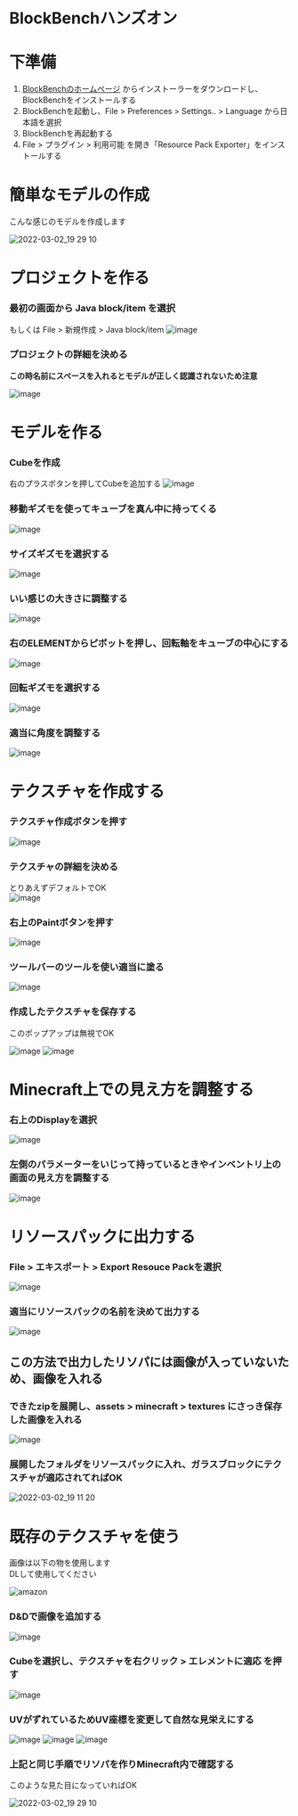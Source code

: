 # BlockBenchハンズオン

# 下準備

1. [BlockBenchのホームページ](https://www.blockbench.net/) からインストーラーをダウンロードし、BlockBenchをインストールする
2. BlockBenchを起動し、File > Preferences > Settings.. > Language から日本語を選択
3. BlockBenchを再起動する
4. File > プラグイン > 利用可能 を開き「Resource Pack Exporter」をインストールする

# 簡単なモデルの作成
こんな感じのモデルを作成します  

![2022-03-02_19 29 10](https://user-images.githubusercontent.com/55620461/156344394-47f4a86d-8b37-468c-a065-21899403bbc3.png)

# プロジェクトを作る

### 最初の画面から Java block/item を選択

もしくは File > 新規作成 > Java block/item
![image](https://user-images.githubusercontent.com/55620461/156299995-70572171-b365-4ae2-aaa5-ae5e7078b4c3.png)


### プロジェクトの詳細を決める

**この時名前にスペースを入れるとモデルが正しく認識されないため注意**
  
![image](https://user-images.githubusercontent.com/55620461/156333616-b07f73a5-c58b-441d-8a67-19f37bb5de9c.png)


# モデルを作る

### Cubeを作成
右のプラスボタンを押してCubeを追加する
![image](https://user-images.githubusercontent.com/55620461/156300535-7fce91cb-0c09-416c-bfe9-a8f5532a38d1.png)

### 移動ギズモを使ってキューブを真ん中に持ってくる
![image](https://user-images.githubusercontent.com/55620461/156300707-c8734931-e1db-4837-80f7-a5f440f7081c.png)

### サイズギズモを選択する
![image](https://user-images.githubusercontent.com/55620461/156300765-32eba382-492f-4bba-89e4-94a3af590d34.png)

### いい感じの大きさに調整する
![image](https://user-images.githubusercontent.com/55620461/156300848-5998271d-2447-4542-bc95-f5aebc023902.png)


### 右のELEMENTからピボットを押し、回転軸をキューブの中心にする
![image](https://user-images.githubusercontent.com/55620461/156300980-45a79c14-17a5-47f3-adfb-0e174ad8c410.png)

### 回転ギズモを選択する
![image](https://user-images.githubusercontent.com/55620461/156301077-07bcf698-9ddc-45ec-bffd-9803653eb2ec.png)

### 適当に角度を調整する
![image](https://user-images.githubusercontent.com/55620461/156301148-8ef958e4-259d-4e0b-a4d6-263538848f12.png)

# テクスチャを作成する

### テクスチャ作成ボタンを押す
![image](https://user-images.githubusercontent.com/55620461/156302301-376aa54c-1353-4335-b1a8-c4cd603221c0.png)

### テクスチャの詳細を決める

とりあえずデフォルトでOK  
![image](https://user-images.githubusercontent.com/55620461/156302378-103251a2-9125-41f9-a7d8-177da640cd8b.png)

### 右上のPaintボタンを押す

![image](https://user-images.githubusercontent.com/55620461/156302455-f03d8c60-4414-45ff-b98e-bbbdd52450bd.png)

### ツールバーのツールを使い適当に塗る

![image](https://user-images.githubusercontent.com/55620461/156302509-09ec0edf-7feb-4fbb-a0a7-64dc527c0cd1.png)



### 作成したテクスチャを保存する

このポップアップは無視でOK  

![image](https://user-images.githubusercontent.com/55620461/156302959-e910bd55-eafd-4aa6-bdb9-84540d924d56.png)
![image](https://user-images.githubusercontent.com/55620461/156340689-a5b2d8e2-87e2-4f6e-92e6-68203fb10c7c.png)


# Minecraft上での見え方を調整する

### 右上のDisplayを選択

![image](https://user-images.githubusercontent.com/55620461/156340725-df4201e3-7bf9-46ef-9ace-7a2ea06e2318.png)


### 左側のパラメーターをいじって持っているときやインベントリ上の画面の見え方を調整する

![image](https://user-images.githubusercontent.com/55620461/156340766-585d51df-9083-4996-a4fd-d4591c3f99d5.png)


# リソースパックに出力する

### File > エキスポート > Export Resouce Packを選択

![image](https://user-images.githubusercontent.com/55620461/156340857-42461de5-1249-4b54-b62d-59070653cb86.png)


### 適当にリソースパックの名前を決めて出力する

![image](https://user-images.githubusercontent.com/55620461/156340931-aba1c1bb-e9cb-4912-9048-258537c92fa2.png)

## この方法で出力したリソパには画像が入っていないため、画像を入れる

### できたzipを展開し、assets > minecraft > textures にさっき保存した画像を入れる

![image](https://user-images.githubusercontent.com/55620461/156341097-0717863d-7e6c-4741-bb8e-05619c4cc3a6.png)

### 展開したフォルダをリソースパックに入れ、ガラスブロックにテクスチャが適応されてればOK
![2022-03-02_19 11 20](https://user-images.githubusercontent.com/55620461/156341599-a2bdc0d5-7f98-4103-8364-2a87a15ec036.png)

# 既存のテクスチャを使う

画像は以下の物を使用します  
DLして使用してください  

![amazon](https://user-images.githubusercontent.com/55620461/156341684-0c526cb2-4bfb-48af-9b45-9a0942fe19dc.png)

### D&Dで画像を追加する

![image](https://user-images.githubusercontent.com/55620461/156342123-b4d84980-6b98-4cd4-9960-12295ef0b7b2.png)

### Cubeを選択し、テクスチャを右クリック > エレメントに適応 を押す

![image](https://user-images.githubusercontent.com/55620461/156342226-1cfb1e1d-655d-4f57-80b9-7fb3b155acc7.png)

### UVがずれているためUV座標を変更して自然な見栄えにする
![image](https://user-images.githubusercontent.com/55620461/156342415-15a5da3e-6e7f-4536-b555-0b01d917c835.png)
![image](https://user-images.githubusercontent.com/55620461/156342661-43cf955c-bd02-4dcb-9488-8c63f21c0aec.png)
![image](https://user-images.githubusercontent.com/55620461/156342728-16c3ffa0-0962-4de0-8268-f85686098729.png)


### 上記と同じ手順でリソパを作りMinecraft内で確認する

このような見た目になっていればOK

![2022-03-02_19 29 10](https://user-images.githubusercontent.com/55620461/156344394-47f4a86d-8b37-468c-a065-21899403bbc3.png)




